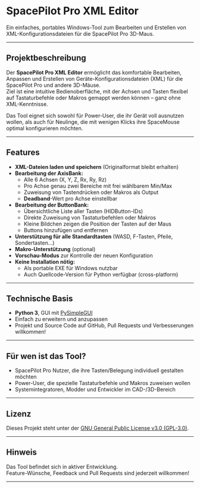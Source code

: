 # SpacePilot Pro XML Editor

Ein einfaches, portables Windows-Tool zum Bearbeiten und Erstellen von XML-Konfigurationsdateien für die SpacePilot Pro 3D-Maus.

---

## Projektbeschreibung

Der **SpacePilot Pro XML Editor** ermöglicht das komfortable Bearbeiten, Anpassen und Erstellen von Geräte-Konfigurationsdateien (XML) für die SpacePilot Pro und andere 3D-Mäuse.  
Ziel ist eine intuitive Bedienoberfläche, mit der Achsen und Tasten flexibel auf Tastaturbefehle oder Makros gemappt werden können – ganz ohne XML-Kenntnisse.

Das Tool eignet sich sowohl für Power-User, die ihr Gerät voll ausnutzen wollen, als auch für Neulinge, die mit wenigen Klicks ihre SpaceMouse optimal konfigurieren möchten.

---

## Features

- **XML-Dateien laden und speichern** (Originalformat bleibt erhalten)
- **Bearbeitung der AxisBank:**
  - Alle 6 Achsen (X, Y, Z, Rx, Ry, Rz)
  - Pro Achse genau zwei Bereiche mit frei wählbarem Min/Max
  - Zuweisung von Tastendrücken oder Makros als Output
  - **Deadband**-Wert pro Achse einstellbar
- **Bearbeitung der ButtonBank:**
  - Übersichtliche Liste aller Tasten (HIDButton-IDs)
  - Direkte Zuweisung von Tastaturbefehlen oder Makros
  - Kleine Bildchen zeigen die Position der Tasten auf der Maus
  - Buttons hinzufügen und entfernen
- **Unterstützung für alle Standardtasten** (WASD, F-Tasten, Pfeile, Sondertasten…)
- **Makro-Unterstützung** (optional)
- **Vorschau-Modus** zur Kontrolle der neuen Konfiguration
- **Keine Installation nötig:**  
  - Als portable EXE für Windows nutzbar  
  - Auch Quellcode-Version für Python verfügbar (cross-platform)

---

## Technische Basis

- **Python 3**, GUI mit [PySimpleGUI](https://github.com/PySimpleGUI/PySimpleGUI)
- Einfach zu erweitern und anzupassen
- Projekt und Source Code auf GitHub, Pull Requests und Verbesserungen willkommen!

---

## Für wen ist das Tool?

- SpacePilot Pro Nutzer, die ihre Tasten/Belegung individuell gestalten möchten
- Power-User, die spezielle Tastaturbefehle und Makros zuweisen wollen
- Systemintegratoren, Modder und Entwickler im CAD-/3D-Bereich

---

## Lizenz

Dieses Projekt steht unter der [GNU General Public License v3.0 (GPL-3.0)](https://www.gnu.org/licenses/gpl-3.0.de.html).

---

## Hinweis

Das Tool befindet sich in aktiver Entwicklung.  
Feature-Wünsche, Feedback und Pull Requests sind jederzeit willkommen!

---

